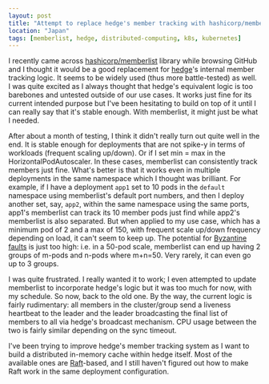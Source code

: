 ```yaml
---
layout: post
title: "Attempt to replace hedge's member tracking with hashicorp/memberlist"
location: "Japan"
tags: [memberlist, hedge, distributed-computing, k8s, kubernetes]
---
```


I recently came across [hashicorp/memberlist](https://github.com/hashicorp/memberlist) library while browsing GitHub and I thought it would be a good replacement for [hedge](https://github.com/flowerinthenight/hedge)'s internal member tracking logic. It seems to be widely used (thus more battle-tested) as well. I was quite excited as I always thought that hedge's equivalent logic is too barebones and untested outside of our use cases. It works just fine for its current intended purpose but I've been hesitating to build on top of it until I can really say that it's stable enough. With memberlist, it might just be what I needed.

After about a month of testing, I think it didn't really turn out quite well in the end. It is stable enough for deployments that are not spike-y in terms of workloads (frequent scaling up/down). Or if I set min = max in the HorizontalPodAutoscaler. In these cases, memberlist can consistently track members just fine. What's better is that it works even in multiple deployments in the same namespace which I thought was brilliant. For example, if I have a deployment `app1` set to 10 pods in the `default` namespace using memberlist's default port numbers, and then I deploy another set, say, `app2`, within the same namespace using the same ports, app1's memberlist can track its 10 member pods just find while app2's memberlist is also separated. But when applied to my use case, which has a minimum pod of 2 and a max of 150, with frequent scale up/down frequency depending on load, it can't seem to keep up. The potential for [Byzantine faults](https://en.wikipedia.org/wiki/Byzantine_fault) is just too high: i.e. in a 50-pod scale, memberlist can end up having 2 groups of m-pods and n-pods where m+n=50. Very rarely, it can even go up to 3 groups.

I was quite frustrated. I really wanted it to work; I even attempted to update memberlist to incorporate hedge's logic but it was too much for now, with my schedule. So now, back to the old one. By the way, the current logic is fairly rudimentary: all members in the cluster/group send a liveness heartbeat to the leader and the leader broadcasting the final list of members to all via hedge's broadcast mechanism. CPU usage between the two is fairly similar depending on the sync timeout.

I've been trying to improve hedge's member tracking system as I want to build a distributed in-memory cache within hedge itself. Most of the available ones are [Raft](https://raft.github.io/)-based, and I still haven't figured out how to make Raft work in the same deployment configuration.
